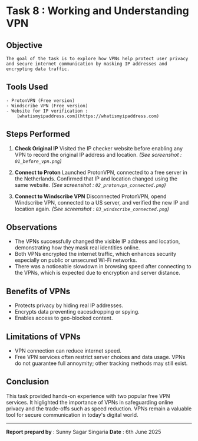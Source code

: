 # Task 8 : Working and Understanding VPN 

## Objective 
    The goal of the task is to explore how VPNs help protect user privacy and secure internet communication by masking IP addresses and encrypting data traffic.

## Tools Used 
    - ProtonVPN (Free version)
    - Windscribe VPN (Free version)
    - Website for IP verification : 
        [whatismyipaddress.com](https://whatismyipaddress.com) 

## Steps Performed 

1. **Check Original IP** 
    Visited the IP checker website before enabling any VPN to record the original IP address and location.
    *(See screenshot : `01_before_vpn.png`)* 

2. **Connect to Proton** 
    Launched ProtonVPN, connected to a free server in the Netherlands. Confirmed that IP and location changed using the same website. 
    *(See screenshot : `02_protonvpn_connected.png`)*

3. **Connect to Windscribe VPN** 
    Disconnected ProtonVPN, opend Windscribe VPN, connected to a US server, and verified the new IP and location again.
    *(See screenshot : `03_windscribe_connected.png`)* 

## Observations 
- The VPNs successfully changed the visible IP address and location, demonstrating how they mask real identities online. 
- Both VPNs encrypted the internet traffic, which enhances security especially on public or unsecured Wi-Fi networks.
- There was a noticeable slowdown in browsing speed after connecting to the VPNs, which is expected due to encryption and server distance.

## Benefits of VPNs 
- Protects privacy by hiding real IP addresses. 
- Encrypts data preventing eacesdropping or spying. 
- Enables access to geo-blocked content. 

## Limitations of VPNs 
- VPN connection can reduce internet speed. 
- Free VPN services often restrict server choices and data usage. 
VPNs do not guarantee full annoymity; other tracking methods may still exist. 

## Conclusion 
This task provided hands-on experience with two popular free VPN services. It higlighted the importance of VPNs in safeguarding online privacy and the trade-offs such as speed reduction. VPNs remain a valuable tool for secure communication in today's digital world. 

--- 

**Report prepard by** : Sunny Sagar Singaria 
**Date** : 6th June 2025